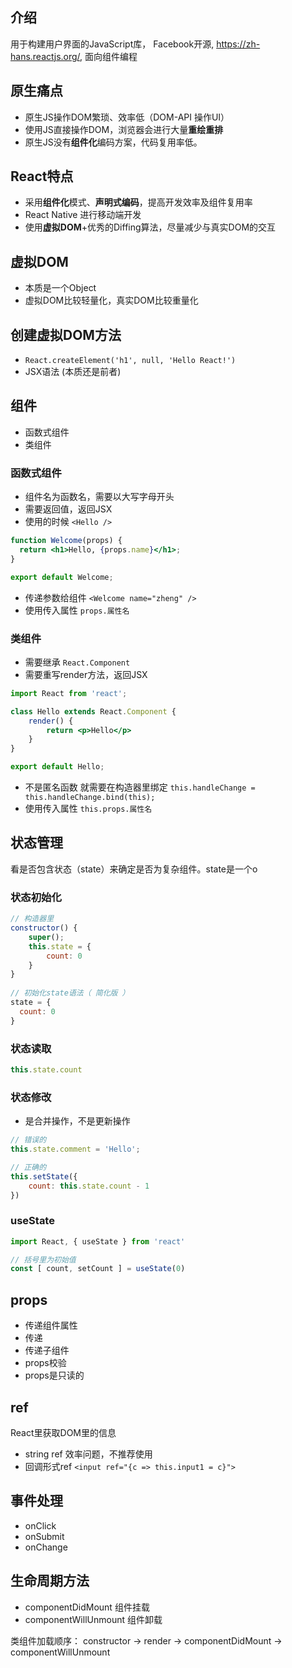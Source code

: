 ## 介绍

用于构建用户界面的JavaScript库， Facebook开源, https://zh-hans.reactjs.org/, 面向组件编程



## 原生痛点

- 原生JS操作DOM繁琐、效率低（DOM-API 操作UI）
- 使用JS直接操作DOM，浏览器会进行大量**重绘重排**
- 原生JS没有**组件化**编码方案，代码复用率低。



## React特点

- 采用**组件化**模式、**声明式编码**，提高开发效率及组件复用率
- React Native 进行移动端开发
- 使用**虚拟DOM**+优秀的Diffing算法，尽量减少与真实DOM的交互



## 虚拟DOM

- 本质是一个Object
- 虚拟DOM比较轻量化，真实DOM比较重量化



## 创建虚拟DOM方法

- `React.createElement('h1', null, 'Hello React!')`
- JSX语法 (本质还是前者)



## 组件

- 函数式组件
- 类组件



### 函数式组件

- 组件名为函数名，需要以大写字母开头
- 需要返回值，返回JSX
- 使用的时候 `<Hello />`

```jsx
function Welcome(props) {
  return <h1>Hello, {props.name}</h1>;
}

export default Welcome;
```

- 传递参数给组件  `<Welcome name="zheng" />`
- 使用传入属性 `props.属性名`



### 类组件

- 需要继承   `React.Component `
- 需要重写render方法，返回JSX

```jsx
import React from 'react';

class Hello extends React.Component {
    render() {
        return <p>Hello</p>
    }
}

export default Hello;
```

- 不是匿名函数 就需要在构造器里绑定 `this.handleChange = this.handleChange.bind(this);`
- 使用传入属性 `this.props.属性名`

## 状态管理

看是否包含状态（state）来确定是否为复杂组件。state是一个o

### 状态初始化

```jsx
// 构造器里
constructor() {
    super();
    this.state = {
    	count: 0
	}    
}
            
// 初始化state语法（ 简化版 ）
state = {
  count: 0
}
```





### 状态读取

```jsx
this.state.count
```



### 状态修改

- 是合并操作，不是更新操作

```jsx
// 错误的
this.state.comment = 'Hello';

// 正确的
this.setState({
    count: this.state.count - 1
})
```



### useState

```jsx
import React, { useState } from 'react'

// 括号里为初始值
const [ count, setCount ] = useState(0)
```





## props

- 传递组件属性
- 传递
- 传递子组件
- props校验
- props是只读的



## ref

React里获取DOM里的信息

- string ref 效率问题，不推荐使用
- 回调形式ref  `<input ref="{c => this.input1 = c}">`



## 事件处理

- onClick
- onSubmit
- onChange

## 生命周期方法

- componentDidMount 组件挂载
- componentWillUnmount 组件卸载



类组件加载顺序： constructor -> render -> componentDidMount -> componentWillUnmount
